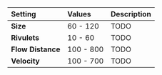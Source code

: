 | Setting           | Values    | Description |
| :---------------- | :-------- | :---------- |
| **Size**          | 60 - 120  | TODO        |
| **Rivulets**      | 10 - 60   | TODO        |
| **Flow Distance** | 100 - 800 | TODO        |
| **Velocity**      | 100 - 700 | TODO        |







